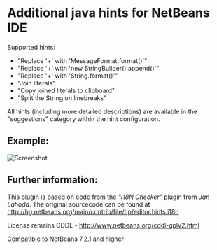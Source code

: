 Additional java hints for NetBeans IDE
===================

Supported hints:
* "Replace '+' with 'MessageFormat.format()'"
* "Replace '+' with 'new StringBuilder().append()'"
* "Replace '+' with 'String.format()'"
* "Join literals"
* "Copy joined literals to clipboard"
* "Split the String on linebreaks"

All hints (including more detailed descriptions) are available in the "suggestions" category within the hint configuration.

Example:
--------

![Screenshot](https://raw.github.com/markiewb/nb-additional-hints/master/src/doc/screenshot.png)

Further information:
--------------------
This plugin is based on code from the _"I18N Checker"_ plugin from _Jan Lahoda_.
The original sourcecode can be found at http://hg.netbeans.org/main/contrib/file/tip/editor.hints.i18n

License remains CDDL - http://www.netbeans.org/cddl-gplv2.html

Compatible to NetBeans 7.2.1 and higher
